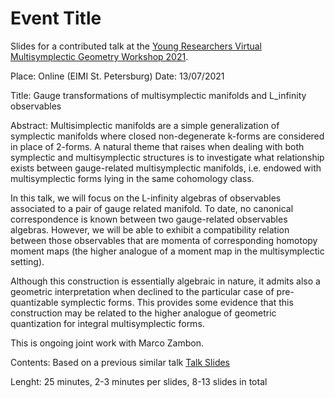 # Event Title
Slides for a contributed talk at the [Young Researchers Virtual Multisymplectic Geometry Workshop 2021](https://public.eimi.ru/~cblacker/index.html).


Place: Online (EIMI St. Petersburg)
Date: 13/07/2021

Title: Gauge transformations of multisymplectic manifolds and L_infinity observables

Abstract:
Multisimplectic manifolds are a simple generalization of symplectic manifolds where closed non-degenerate k-forms are considered in place of 2-forms.
A natural theme that raises when dealing with both symplectic and multisymplectic structures is to investigate what relationship exists between gauge-related multisymplectic manifolds, i.e. endowed with multisymplectic forms lying in the same cohomology class.

In this talk, we will focus on the L-infinity algebras of observables associated to a pair of gauge related manifold.
To date, no canonical correspondence is known between two gauge-related observables algebras.
However, we will be able to exhibit a compatibility relation between those observables that are momenta of corresponding homotopy moment maps (the higher analogue of a moment map in the multisymplectic setting).

Although this construction is essentially algebraic in nature, it admits also a geometric interpretation when declined to the particular case of pre-quantizable symplectic forms. This provides some evidence that this construction may be related to the higher analogue of geometric quantization for integral multisymplectic forms.

This is ongoing joint work with Marco Zambon. 

Contents: Based on a previous similar talk [Talk Slides](https://www.researchgate.net/publication/344044689_Gauge_transformations_of_multisymplectic_manifolds_and_L_infinity_observables)


Lenght: 25 minutes, 2-3 minutes per slides, 8-13 slides in total

